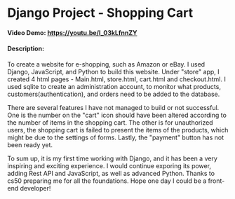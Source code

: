 # Django Project - Shopping Cart
#### Video Demo:  <https://youtu.be/I_03kLfnnZY>
#### Description:
  To create a website for e-shopping, such as Amazon or eBay. I used Django, JavaScript, and Python to build this website.
Under "store" app, I created 4 html pages - Main.html, store.html, cart.html and checkout.html. I used sqlite to create
an administration account, to monitor what products, customers(authentication), and orders need to be added to the database.

  There are several features I have not managed to build or not successful. One is the number on the "cart" icon should have
been altered according to the number of items in the shopping cart. The other is for unauthorized users, the shopping cart
is failed to present the items of the products, which might be due to the settings of forms. Lastly, the "payment" button
has not been ready yet.

To sum up, it is my first time working with Django, and it has been a very inspiring and exciting experience. I would continue
exporing its power, adding Rest API and JavaScript, as well as advanced Python. Thanks to cs50 preparing me for all the foundations.
Hope one day I could be a front-end developer!
